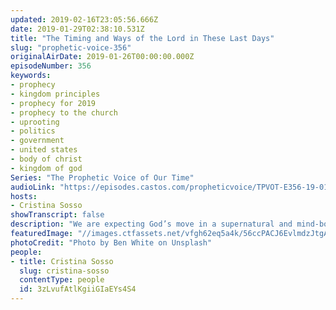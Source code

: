 ```yaml
---
updated: 2019-02-16T23:05:56.666Z
date: 2019-01-29T02:38:10.531Z
title: "The Timing and Ways of the Lord in These Last Days"
slug: "prophetic-voice-356"
originalAirDate: 2019-01-26T00:00:00.000Z
episodeNumber: 356
keywords:
- prophecy
- kingdom principles
- prophecy for 2019
- prophecy to the church
- uprooting
- politics
- government
- united states
- body of christ
- kingdom of god
Series: "The Prophetic Voice of Our Time"
audioLink: "https://episodes.castos.com/propheticvoice/TPVOT-E356-19-01-26-27-The-Timing-and-Ways-of-the-Lord-in-These-Last-Days.mp3"
hosts:
- Cristina Sosso
showTranscript: false
description: "We are expecting God’s move in a supernatural and mind-boggling way. And before I give you two prophecies for the body of Christ for 2019 and beyond, I want to emphasize the timing of the Lord and the ways of the Lord in these last days, this year 2019 and beyond. Several weeks ago, I shared with you the vision that God gave me for 2019, what He’s planning on doing for 2019 and beyond. The ways of the world, there’s a system. You can call it “Deep State”, you can call it “babylonian system” that has been planted in Washington, D.C. and has taken a deep root that goes to the center of the Earth, and several roots in all the continents of the world are feeding off this root."
featuredImage: "//images.ctfassets.net/vfgh62eq5a4k/56ccPACJ6EvlmdzJtgAM9P/7a3dd4cd9c70e437932e53292e80e58b/ben-white-148783-unsplash.jpg"
photoCredit: "Photo by Ben White on Unsplash"
people:
- title: Cristina Sosso
  slug: cristina-sosso
  contentType: people
  id: 3zLvufAtlKgiiGIaEYs4S4
---
```

